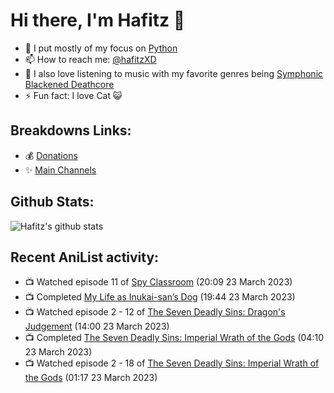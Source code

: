 # Hi there, I'm Hafitz 👋
- 🐍 I put mostly of my focus on [Python](https://python.org)
- 📫 How to reach me: [@hafitzXD](https://t.me/hafitzXD)
- 🎵 I also love listening to music with my favorite genres being [Symphonic Blackened Deathcore](https://youtu.be/qyYmS_iBcy4)
- ⚡ Fun fact: I love Cat 😺

## Breakdowns Links:
- 💰 [Donations](https://t.me/TheBreakdowns/2)
- ✨ [Main Channels](https://t.me/TheBreakdowns)

## Github Stats:
![Hafitz's github stats](https://github-readme-stats.vercel.app/api?username=breakdowns&show_icons=true&count_private=true&bg_color=00000000&text_color=777)

## Recent AniList activity:
<!-- ANILIST_ACTIVITY:start -->

-   📺 Watched episode 11 of [Spy Classroom](https://anilist.co/anime/146323) (20:09 23 March 2023)
-   📺 Completed [My Life as Inukai-san’s Dog](https://anilist.co/anime/146346) (19:44 23 March 2023)
-   📺 Watched episode 2 - 12 of [The Seven Deadly Sins: Dragon's Judgement](https://anilist.co/anime/116752) (14:00 23 March 2023)
-   📺 Completed [The Seven Deadly Sins: Imperial Wrath of the Gods](https://anilist.co/anime/108928) (04:10 23 March 2023)
-   📺 Watched episode 2 - 18 of [The Seven Deadly Sins: Imperial Wrath of the Gods](https://anilist.co/anime/108928) (01:17 23 March 2023)

<!-- ANILIST_ACTIVITY:end -->
